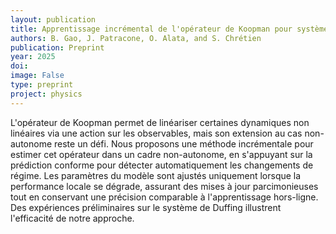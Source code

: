 ```yaml
---
layout: publication
title: Apprentissage incrémental de l'opérateur de Koopman pour systèmes non-autonomes via prédiction conforme
authors: B. Gao, J. Patracone, O. Alata, and S. Chrétien
publication: Preprint
year: 2025
doi:
image: False
type: preprint
project: physics
---
```



L'opérateur de Koopman permet de linéariser certaines dynamiques non linéaires via une action sur les observables, mais son extension au cas non-autonome reste un défi. Nous proposons une méthode incrémentale pour estimer cet opérateur dans un cadre non-autonome, en s'appuyant sur la prédiction conforme pour détecter automatiquement les changements de régime. Les paramètres du modèle sont ajustés uniquement lorsque la performance locale se dégrade, assurant des mises à jour parcimonieuses tout en conservant une précision comparable à l'apprentissage hors-ligne. Des expériences préliminaires sur le système de Duffing illustrent l'efficacité de notre approche. 
